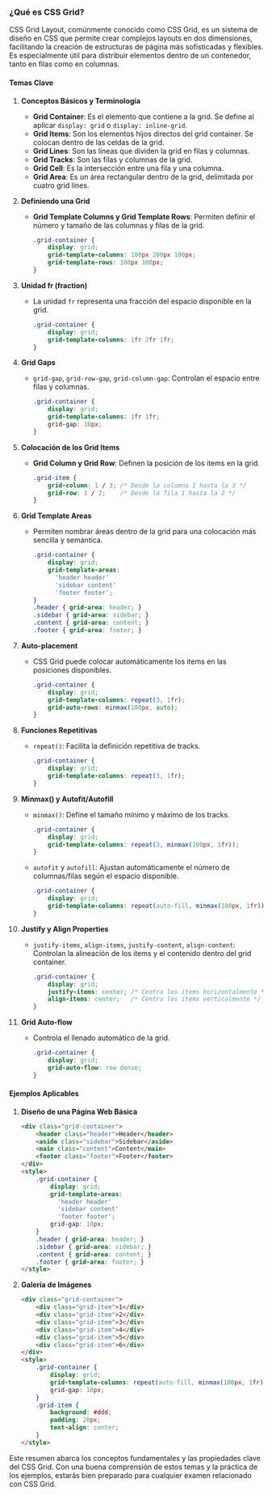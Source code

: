 ### ¿Qué es CSS Grid?

CSS Grid Layout, comúnmente conocido como CSS Grid, es un sistema de diseño en CSS que permite crear complejos layouts en dos dimensiones, facilitando la creación de estructuras de página más sofisticadas y flexibles. Es especialmente útil para distribuir elementos dentro de un contenedor, tanto en filas como en columnas.

#### Temas Clave

1. **Conceptos Básicos y Terminología**
   - **Grid Container**: Es el elemento que contiene a la grid. Se define al aplicar `display: grid` o `display: inline-grid`.
   - **Grid Items**: Son los elementos hijos directos del grid container. Se colocan dentro de las celdas de la grid.
   - **Grid Lines**: Son las líneas que dividen la grid en filas y columnas.
   - **Grid Tracks**: Son las filas y columnas de la grid.
   - **Grid Cell**: Es la intersección entre una fila y una columna.
   - **Grid Area**: Es un área rectangular dentro de la grid, delimitada por cuatro grid lines.

2. **Definiendo una Grid**
   - **Grid Template Columns y Grid Template Rows**: Permiten definir el número y tamaño de las columnas y filas de la grid.
     ```css
     .grid-container {
         display: grid;
         grid-template-columns: 100px 200px 100px;
         grid-template-rows: 100px 100px;
     }
     ```

3. **Unidad fr (fraction)**
   - La unidad `fr` representa una fracción del espacio disponible en la grid.
     ```css
     .grid-container {
         display: grid;
         grid-template-columns: 1fr 2fr 1fr;
     }
     ```

4. **Grid Gaps**
   - `grid-gap`, `grid-row-gap`, `grid-column-gap`: Controlan el espacio entre filas y columnas.
     ```css
     .grid-container {
         display: grid;
         grid-template-columns: 1fr 1fr;
         grid-gap: 10px;
     }
     ```

5. **Colocación de los Grid Items**
   - **Grid Column y Grid Row**: Definen la posición de los items en la grid.
     ```css
     .grid-item {
         grid-column: 1 / 3; /* Desde la columna 1 hasta la 3 */
         grid-row: 1 / 2;    /* Desde la fila 1 hasta la 2 */
     }
     ```

6. **Grid Template Areas**
   - Permiten nombrar áreas dentro de la grid para una colocación más sencilla y semántica.
     ```css
     .grid-container {
         display: grid;
         grid-template-areas: 
           'header header'
           'sidebar content'
           'footer footer';
     }
     .header { grid-area: header; }
     .sidebar { grid-area: sidebar; }
     .content { grid-area: content; }
     .footer { grid-area: footer; }
     ```

7. **Auto-placement**
   - CSS Grid puede colocar automáticamente los items en las posiciones disponibles.
     ```css
     .grid-container {
         display: grid;
         grid-template-columns: repeat(3, 1fr);
         grid-auto-rows: minmax(100px, auto);
     }
     ```

8. **Funciones Repetitivas**
   - `repeat()`: Facilita la definición repetitiva de tracks.
     ```css
     .grid-container {
         display: grid;
         grid-template-columns: repeat(3, 1fr);
     }
     ```

9. **Minmax() y Autofit/Autofill**
   - `minmax()`: Define el tamaño mínimo y máximo de los tracks.
     ```css
     .grid-container {
         display: grid;
         grid-template-columns: repeat(3, minmax(100px, 1fr));
     }
     ```
   - `autofit` y `autofill`: Ajustan automáticamente el número de columnas/filas según el espacio disponible.
     ```css
     .grid-container {
         display: grid;
         grid-template-columns: repeat(auto-fill, minmax(100px, 1fr));
     }
     ```

10. **Justify y Align Properties**
    - `justify-items`, `align-items`, `justify-content`, `align-content`: Controlan la alineación de los items y el contenido dentro del grid container.
      ```css
      .grid-container {
          display: grid;
          justify-items: center; /* Centra los items horizontalmente */
          align-items: center;   /* Centra los items verticalmente */
      }
      ```

11. **Grid Auto-flow**
    - Controla el llenado automático de la grid.
      ```css
      .grid-container {
          display: grid;
          grid-auto-flow: row dense;
      }
      ```

#### Ejemplos Aplicables

1. **Diseño de una Página Web Básica**
   ```html
   <div class="grid-container">
       <header class="header">Header</header>
       <aside class="sidebar">Sidebar</aside>
       <main class="content">Content</main>
       <footer class="footer">Footer</footer>
   </div>
   <style>
       .grid-container {
           display: grid;
           grid-template-areas: 
             'header header'
             'sidebar content'
             'footer footer';
           grid-gap: 10px;
       }
       .header { grid-area: header; }
       .sidebar { grid-area: sidebar; }
       .content { grid-area: content; }
       .footer { grid-area: footer; }
   </style>
   ```

2. **Galería de Imágenes**
   ```html
   <div class="grid-container">
       <div class="grid-item">1</div>
       <div class="grid-item">2</div>
       <div class="grid-item">3</div>
       <div class="grid-item">4</div>
       <div class="grid-item">5</div>
       <div class="grid-item">6</div>
   </div>
   <style>
       .grid-container {
           display: grid;
           grid-template-columns: repeat(auto-fill, minmax(100px, 1fr));
           grid-gap: 10px;
       }
       .grid-item {
           background: #ddd;
           padding: 20px;
           text-align: center;
       }
   </style>
   ```

Este resumen abarca los conceptos fundamentales y las propiedades clave del CSS Grid. Con una buena comprensión de estos temas y la práctica de los ejemplos, estarás bien preparado para cualquier examen relacionado con CSS Grid.